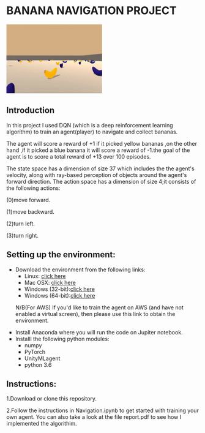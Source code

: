 <h1>BANANA NAVIGATION PROJECT</h1>      
<img src="https://github.com/risper25/NAVIGATION/blob/master/navigation.gif " width="250" height="180" />
<h2>Introduction</h2>   
        
<p>In this project I used DQN (which is a deep reinforcement learning algorithm) to train an agent(player) to navigate and collect bananas.</p>

<p>The agent will score a reward of +1 if it picked yellow bananas ,on the other hand ,if it picked a blue banana it will score a reward of -1.the goal of the agent is to score a total reward of +13 over 100 episodes.</p>

<p>The state space has a dimension of size 37 which includes the the agent's velocity, along with ray-based perception of objects around the agent's forward direction. The action space has a dimension of size 4;it consists of the following actions:</p>
<p>(0)move forward.</p>
<p>(1)move backward.</p>
<p>(2)turn left.</p>
<p>(3)turn right.</p>


<h2>Setting up the environment:</h2>
<ol style="list-style-type:square;">
<li>Download the environment from the following links:
 <ul style="list-style-type:square;">
  <li> Linux: <a href="https://s3-us-west-1.amazonaws.com/udacity-drlnd/P1/Banana/Banana_Linux.zip">click here</a></li>
  <li> Mac OSX:  <a href="https://s3-us-west-1.amazonaws.com/udacity-drlnd/P1/Banana/Banana.app.zip">click here</a></li>
  <li>Windows (32-bit):<a href="https://s3-us-west-1.amazonaws.com/udacity-drlnd/P1/Banana/Banana_Windows_x86.zip">click here</a></li>
   <li>Windows (64-bit):<a href="https://s3-us-west-1.amazonaws.com/udacity-drlnd/P1/Banana/Banana_Windows_x86_64.zip">click here</a></li>
</ul> </li>
   
<p>N/B(For AWS) If you'd like to train the agent on AWS (and have not enabled a virtual screen), then please use this link to obtain the environment.</p>
<li>Install Anaconda where you will run the code on Jupiter notebook.</li>

<li>Installl the following python modules:
    <ul style="list-style-type:square;">
    <li>numpy </li>
     <li>PyTorch</li>
      <li>UnityMLagent</li>
     <li>python 3.6</li>
      </li> </ul>
</ol> 
<h2>Instructions:</h2>

<p>1.Download or clone this repository.</p>
<p>2.Follow the instructions in Navigation.ipynb to get started with training your own agent.
   You can also take a look at the file report.pdf to see how I implemented the algorithim.</p>





